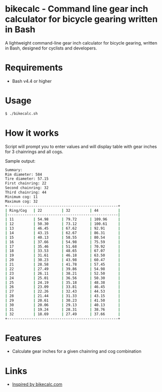 # bikecalc - Command line gear inch calculator for bicycle gearing written in Bash

A lightweight command-line gear inch calculator for bicycle gearing, written in Bash, designed for cyclists and developers.

# Requirements

- Bash v4.4 or higher

# Usage

```bash
$ ./bikecalc.sh
```

# How it works

Script will prompt you to enter values and will display table with gear inches
for 3 chainrings and all cogs.

Sample output:

```bash
Summary:
Rim diameter: 584
Tire diameter: 57.15
First chainring: 22
Second chainring: 32
Third chainring: 44
Minimum cog: 11
Maximum cog: 32
+---------------------------------------------------+
| Ring/Cog   | 22         | 32         | 44         |
|---------------------------------------------------|
| 11         | 54.98      | 79.72      | 109.96     |
| 12         | 50.30      | 73.12      | 100.61     |
| 13         | 46.45      | 67.62      | 92.91      |
| 14         | 43.15      | 62.67      | 86.31      |
| 15         | 40.13      | 58.55      | 80.54      |
| 16         | 37.66      | 54.98      | 75.59      |
| 17         | 35.46      | 51.68      | 70.92      |
| 18         | 33.53      | 48.65      | 67.07      |
| 19         | 31.61      | 46.18      | 63.50      |
| 20         | 30.23      | 43.98      | 60.47      |
| 21         | 28.58      | 41.78      | 57.45      |
| 22         | 27.49      | 39.86      | 54.98      |
| 23         | 26.11      | 38.21      | 52.50      |
| 24         | 25.01      | 36.56      | 50.30      |
| 25         | 24.19      | 35.18      | 48.38      |
| 26         | 23.09      | 33.81      | 46.45      |
| 27         | 22.26      | 32.43      | 44.53      |
| 28         | 21.44      | 31.33      | 43.15      |
| 29         | 20.61      | 30.23      | 41.50      |
| 30         | 20.06      | 29.13      | 40.13      |
| 31         | 19.24      | 28.31      | 38.76      |
| 32         | 18.69      | 27.49      | 37.66      |
+---------------------------------------------------+
```

# Features

- Calculate gear inches for a given chainring and cog combination

# Links

- [Inspired by bikecalc.com](https://www.bikecalc.com/archives/gear-inches.html)
